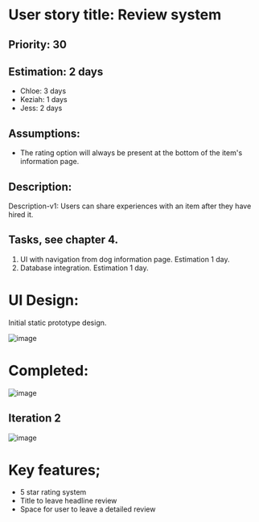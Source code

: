 
# User story title: Review system

## Priority: 30

## Estimation: 2 days

* Chloe: 3 days
* Keziah: 1 days
* Jess: 2 days

## Assumptions:

* The rating option will always be present at the bottom of the item's information page.

## Description: 
Description-v1: Users can share experiences with an item after they have hired it.

## Tasks, see chapter 4.

1. UI with navigation from dog information page. Estimation 1 day. 
2. Database integration. Estimation 1 day.


# UI Design:
Initial static prototype design.

![image](/images/review_doggo.png)

# Completed:
![image](/images/review_page_final.png)

## Iteration 2
![image](/images/review_page_app.png)

# Key features; 
* 5 star rating system
* Title to leave headline review
* Space for user to leave a detailed review
